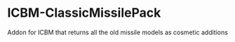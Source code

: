 # ICBM-ClassicMissilePack
Addon for ICBM that returns all the old missile models as cosmetic additions
